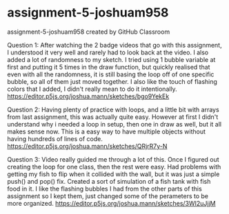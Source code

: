# assignment-5-joshuam958
assignment-5-joshuam958 created by GitHub Classroom

Question 1: After watching the 2 badge videos that go with this assignment, I understood it very well and rarely had to look back at the video. I also added a lot of randomness to my sketch.
I tried using 1 bubble variable at first and putting it 5 times in the draw function, but quickly realised that even with all the randomness, it is still basing the loop off of one specific bubble, so all of them just moved together.
I also like the touch of flashing colors that I added, I didn't really mean to do it intentionally.
https://editor.p5js.org/joshua.mann/sketches/bgo9YekEk

Question 2: Having plenty of practice with loops, and a little bit with arrays from last assignment, this was actually quite easy. However at first I didn't understand why i needed a loop in setup, then one in draw as well, but it all makes sense now. This is a easy way to have multiple objects without having hundreds of lines of code.
https://editor.p5js.org/joshua.mann/sketches/QRjrR7y-N

Question 3: Video really guided me through a lot of this. Once I figured out creating the loop for one class, then the rest were easy. Had problems with getting my fish to flip when it collided with the wall, but it was just a simple push() and pop() fix. Created a sort of simulation of a fish tank with fish food in it. I like the flashing bubbles I had from the other parts of this assignment so I kept them, just changed some of the perameters to be more organized.
https://editor.p5js.org/joshua.mann/sketches/3WI2uJjjM
